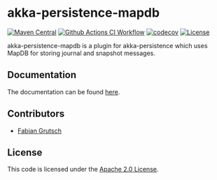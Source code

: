 # akka-persistence-mapdb

[![Maven Central](https://img.shields.io/maven-central/v/com.fgrutsch/akka-persistence-mapdb_2.13.svg?label=Maven%20Central)](https://search.maven.org/search?q=g:%22com.fgrutsch%22%20AND%20a:%22akka-persistence-mapdb_2.13%22)
[![Github Actions CI Workflow](https://github.com/fgrutsch/akka-persistence-mapdb/workflows/CI/badge.svg)](https://github.com/fgrutsch/akka-persistence-mapdb/workflows/CI/badge.svg)
[![codecov](https://codecov.io/gh/fgrutsch/akka-persistence-mapdb/branch/main/graph/badge.svg?token=mTUZsPVuXK)](https://codecov.io/gh/fgrutsch/akka-persistence-mapdb)
[![License](https://img.shields.io/badge/License-Apache%202.0-blue.svg)](https://opensource.org/licenses/Apache-2.0)

akka-persistence-mapdb is a plugin for akka-persistence which uses MapDB for storing journal and snapshot messages.

## Documentation

The documentation can be found [here](https://akka-persistence-mapdb.fgrutsch.com/).

## Contributors

* [Fabian Grutsch](https://github.com/fgrutsch)

## License

This code is licensed under the [Apache 2.0 License](https://www.apache.org/licenses/LICENSE-2.0.txt).
